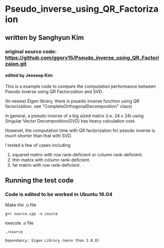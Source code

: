 # Pseudo_inverse_using_QR_Factorizaion

## written by Sanghyun Kim

### original source code:   https://github.com/ggory15/Pseudo_inverse_using_QR_Factorizaion.git

#### edited by Jeeseop Kim

This is a example code to compare the computation performance between Pseudo inverse using QR Factorization and SVD.

(In newest Eigen library, there is psuedo inverse function using QR factorizaition. see "CompleteOrthogonalDecomposition" class)

In general, a pseudo inverse of a big sized matrix (i.e. 24 x 24) using Singular Vector Decomposition(SVD) has heavy calculation cost.

However, the computation time with QR factorization for pseudo inverse is much shorter than that with SVD.

I tested a few of cases including 
1) squared matrix with row rank-deficient or column rank-deficient.
2) thin matrix with column rank-deficient.
3) fat matrix with row rank-deficient.

## Running the test code
### Code is edited to be worked in Ubuntu 16.04

Make the .o file

```
g++ source.cpp -o source
```

execute .o file

```
./source
```

```Dependancy: Eigen Library (more than 3.0.0)```


